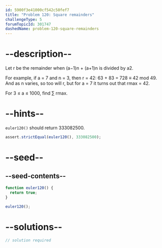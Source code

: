 ```yaml
---
id: 5900f3e41000cf542c50fef7
title: "Problem 120: Square remainders"
challengeType: 5
forumTopicId: 301747
dashedName: problem-120-square-remainders
---
```


# --description--

Let r be the remainder when (a−1)n + (a+1)n is divided by a2.

For example, if a = 7 and n = 3, then r = 42: 63 + 83 = 728 ≡ 42 mod 49. And as n varies, so too will r, but for a = 7 it turns out that rmax = 42.

For 3 ≤ a ≤ 1000, find ∑ rmax.

# --hints--

`euler120()` should return 333082500.

```js
assert.strictEqual(euler120(), 333082500);
```

# --seed--

## --seed-contents--

```js
function euler120() {
  return true;
}

euler120();
```

# --solutions--

```js
// solution required
```
